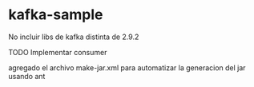 # kafka-sample

No incluir libs de kafka distinta de 2.9.2

TODO
Implementar consumer

agregado el archivo make-jar.xml para automatizar la generacion del jar usando ant
